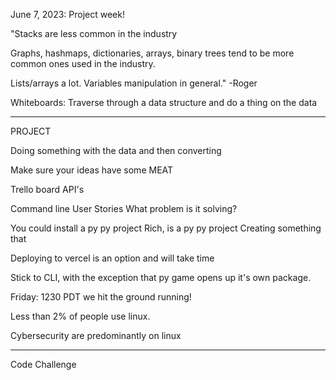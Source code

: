 June 7, 2023: Project week!

"Stacks are less common in the industry

Graphs, hashmaps, dictionaries, arrays, binary trees tend to be more common ones used in the industry.

Lists/arrays a lot.
Variables manipulation in general." -Roger

Whiteboards: Traverse through a data structure and do a thing on the data
_____________________________________________________

  PROJECT

Doing something with the data and then converting

Make sure your ideas have some MEAT

Trello board
API's

Command line
User Stories
  What problem is it solving?

You could install a py py project
Rich, is a py py project
Creating something that

Deploying to vercel is an option and will take time

Stick to CLI, with the exception that py game opens up it's own package.

Friday: 1230 PDT we hit the ground running!

Less than 2% of people use linux.

Cybersecurity are predominantly on linux

______________________________________________________

Code Challenge

